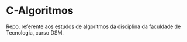 # C-Algoritmos
Repo. referente aos estudos de algoritmos da disciplina da faculdade de Tecnologia, curso DSM.
